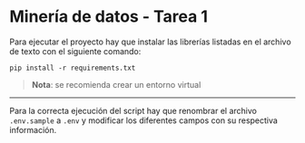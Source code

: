 # Minería de datos - Tarea 1

Para ejecutar el proyecto hay que instalar las librerías listadas en el archivo de texto con el siguiente comando:

```
pip install -r requirements.txt
```

> **Nota**: se recomienda crear un entorno virtual

---

Para la correcta ejecución del script hay que renombrar el archivo `.env.sample` a `.env` y modificar los diferentes campos con su respectiva información.
